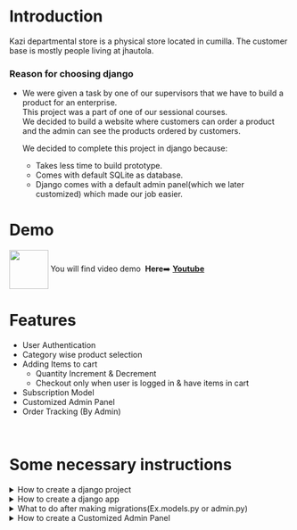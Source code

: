 # Introduction
Kazi departmental store is a physical store located in cumilla. The customer base is mostly people living at jhautola.

### Reason for choosing django
- We were given a task by one of our supervisors that we have to build a product for an enterprise.<br>This project was a part of one of our sessional courses.<br>We decided to build a website where customers can order a product and the admin can see the products ordered by customers.<br>

  We decided to complete this project in django because:
    - Takes less time to build prototype.
    - Comes with default SQLite as database.
    - Django comes with a default admin panel(which we later customized) which made our job easier.

# Demo
 <p><a href = "https://youtu.be/x27qBDEJ1HY"> <img align = "center" src = "https://cdn.dribbble.com/users/1369921/screenshots/3699553/media/632fe87d30ef9413a3512dd317727b8b.gif" width = "70px"></a> You will find video demo &nbsp;<b>Here</b>➡️ <b><a href = "https://youtu.be/x27qBDEJ1HY">Youtube</a></b></p>

# Features 
- User Authentication
- Category wise product selection
- Adding Items to cart
  - Quantity Increment & Decrement
  - Checkout only when user is logged in &     have items in cart
- Subscription Model
- Customized Admin Panel
- Order Tracking (By Admin)

<br> 

# Some necessary instructions 
<details> 
<summary>How to create a django project</summary>

To install django and create a django project first open a folder and then move into that folder and open terminal do the following steps(in the terminal).

1. Install django
```
pip install django
```
2. Upgrade django (If needed)
```
pip install django --upgrade
```
3. Create Project
```
django-admin startproject store
```
4. go to the project folder
```
cd store
```
5. Run server
```
python manage.py runserver
```

You can use any preferred name instead of `store` .

</details>

<details> 
<summary>How to create a django app</summary>

To install app after creating a project run the following command in the terminal.

```
python manage.py startapp shopStore
```

You can use any preferred name instead of `shopStore` .

</details>

<details> 
<summary>What to do after making migrations(Ex.models.py or admin.py)</summary>

Run the following commands in the terminal 

```
python manage.py makemigrations
python manage.py migrate
```
</details>

<details> 
<summary>How to create a Customized Admin Panel</summary>

We have to install jazzmin using terminal

To install ,
Run the following commands in the terminal 
```
pip install -U django-jazzmin
```
Then go to `settings.py` and type `'jazzmin',` in the INSTALLED APPS

</details>
